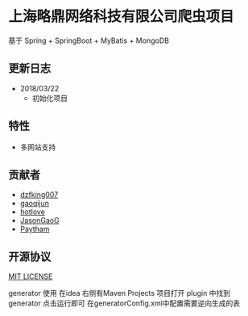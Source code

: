 # 上海略鼎网络科技有限公司爬虫项目
基于 Spring + SpringBoot + MyBatis + MongoDB

## 更新日志
- 2018/03/22
  - 初始化项目
  
## 特性
- 多网站支持

## 贡献者
- [dzfking007](https://github.com/dzfking007)
- [gaoqijun](https://github.com/gaoqijun)
- [hotlove](https://github.com/hotlove)
- [JasonGaoG](https://github.com/JasonGaoG)
- [Paytham](https://github.com/paytham)

## 开源协议
[MIT LICENSE](https://github.com/OneFlying/crawler/blob/master/LICENSE)

generator 使用
在idea 右侧有Maven Projects 项目打开 plugin 中找到generator
点击运行即可
在generatorConfig.xml中配置需要逆向生成的表
